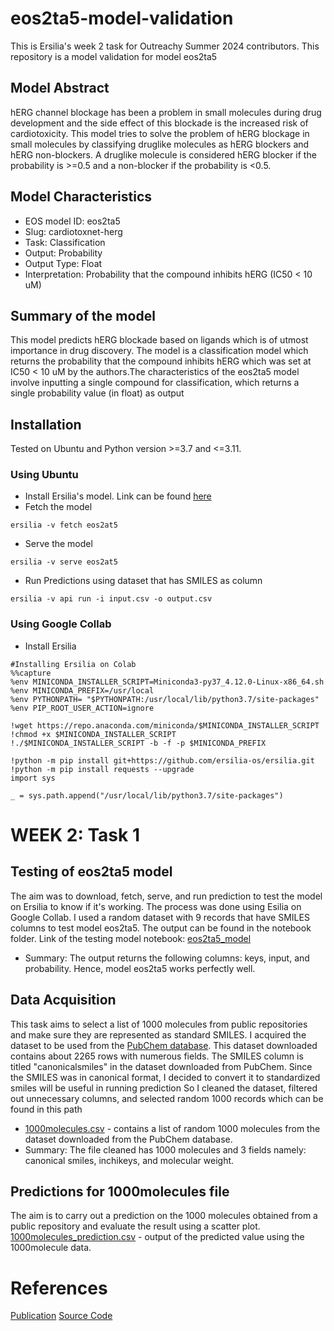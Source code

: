 # eos2ta5-model-validation
This is Ersilia's week 2 task for Outreachy Summer 2024 contributors. This repository is a model validation for model eos2ta5

## Model Abstract
hERG channel blockage has been a problem in small molecules during drug development and the side effect of this blockade is the increased risk of cardiotoxicity.
This model tries to solve the problem of hERG blockage in small molecules by classifying druglike molecules as hERG blockers and hERG non-blockers. A druglike molecule is considered 
hERG blocker if the probability is >=0.5 and a non-blocker if the probability is <0.5.

## Model Characteristics
- EOS model ID: eos2ta5
- Slug: cardiotoxnet-herg
- Task: Classification
- Output: Probability
- Output Type: Float
- Interpretation: Probability that the compound inhibits hERG (IC50 < 10 uM)
 
## Summary of the model
This model predicts hERG blockade based on ligands which is of utmost importance in drug discovery. The model is a classification model which 
returns the probability that the compound inhibits hERG which was set at IC50 < 10 uM by the authors.The characteristics of the eos2ta5 model 
involve inputting a single compound for classification, which returns a single probability value (in float) as output 

## Installation
Tested on Ubuntu and Python version >=3.7 and <=3.11. 

### Using Ubuntu
- Install Ersilia's model. Link can be found [here](https://ersilia.gitbook.io/ersilia-book/ersilia-model-hub/installation)
-  Fetch the model
```
ersilia -v fetch eos2at5
```
- Serve the model
```
ersilia -v serve eos2at5
```
- Run Predictions using dataset that has SMILES as column
 ```
ersilia -v api run -i input.csv -o output.csv
```
### Using Google Collab
- Install Ersilia
```
#Installing Ersilia on Colab
%%capture
%env MINICONDA_INSTALLER_SCRIPT=Miniconda3-py37_4.12.0-Linux-x86_64.sh
%env MINICONDA_PREFIX=/usr/local
%env PYTHONPATH= "$PYTHONPATH:/usr/local/lib/python3.7/site-packages"
%env PIP_ROOT_USER_ACTION=ignore

!wget https://repo.anaconda.com/miniconda/$MINICONDA_INSTALLER_SCRIPT
!chmod +x $MINICONDA_INSTALLER_SCRIPT
!./$MINICONDA_INSTALLER_SCRIPT -b -f -p $MINICONDA_PREFIX

!python -m pip install git+https://github.com/ersilia-os/ersilia.git
!python -m pip install requests --upgrade
import sys

_ = sys.path.append("/usr/local/lib/python3.7/site-packages")
```

# WEEK 2: Task 1

## Testing of eos2ta5 model
The aim was to download, fetch, serve, and run prediction to test the model on Ersilia to know if it's working. The process was done using Esilia on Google Collab. I used a random dataset with 9 records that have SMILES columns to test model eos2ta5. The output can be found in the notebook folder. 
Link of the testing model notebook: [eos2ta5_model](https://github.com/Ajoke23/eos2ta5-model-validation/blob/main/Notebook/Testing%20of%20model%20eos2ta5.ipynb)
- Summary: The output returns the following columns: keys, input, and probability. Hence, model eos2ta5 works perfectly well.

## Data Acquisition
This task aims to select a list of 1000 molecules from public repositories and make sure they are represented as standard SMILES.
I acquired the dataset to be used from the [PubChem database](https://pubchem.ncbi.nlm.nih.gov/classification/#hid=72). This dataset downloaded contains about 2265 rows with numerous fields. The SMILES column is titled "canonicalsmiles" in the dataset downloaded from PubChem. Since the SMILES was in canonical format, I decided to convert it to standardized smiles will be useful in running prediction
So I cleaned the dataset, filtered out unnecessary columns, and selected random 1000 records which can be found in this path
- [1000molecules.csv](https://github.com/Ajoke23/eos2ta5-model-validation/blob/main/Data/Input/1000molecules.csv) - contains a list of random 1000 molecules from the dataset downloaded from the PubChem database.
- Summary: The file cleaned has 1000 molecules and 3 fields namely: canonical smiles, inchikeys, and molecular weight.

## Predictions for 1000molecules file
The aim is to carry out a prediction on the 1000 molecules obtained from a public repository and evaluate the result using a scatter plot.
[1000molecules_prediction.csv](https://github.com/Ajoke23/eos2ta5-model-validation/blob/main/Data/Output/1000molecules_prediction.csv) - output of the predicted value using the 1000molecule data.


# References
[Publication](https://jcheminf.biomedcentral.com/articles/10.1186/s13321-021-00541-z)
[Source Code](https://github.com/Abdulk084/CardioTox)
